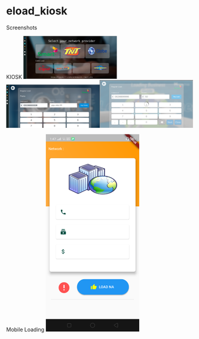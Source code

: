 # eload_kiosk
Screenshots

KIOSK
<img width="250" src="public/image/ss1.png"/><img width="250" src="public/image/ss2.png"/><img width="250" src="public/image/ss3.png"/>

Mobile Loading
<img width="250" src="public/image/mobile.png"/>
